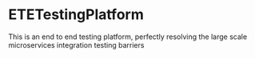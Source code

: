 # ETETestingPlatform
This is an end to end testing platform, perfectly resolving the large scale microservices integration testing barriers

